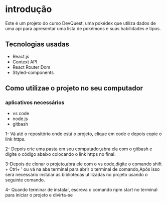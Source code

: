 # introdução
Este é um projeto do curso DevQuest, uma pokédex que utiliza dados de uma api para apresentar uma lista de pokémons e suas habilidades e tipos.
## Tecnologias usadas
* React.js
* Context API
* React Router Dom
* Styled-components


## Como utilizae o projeto no seu computador
### aplicativos necessários
* vs code
* node.js
* gitbash


1- Vá até o repositório onde está o projeto, clique em code e depois copie o link https.


2- Depois crie uma pasta em seu computador,abra ela com o gitbash e digite o código abaixo colocando o link https no final.


3-Depois de clonar o projeto,abra ele com o vs code,digite o comando shift + Ctrl+ ' ou vá na aba terminal para abrir o terminal de comando,Após isso será necessário instalar as bibliotecas utilizadas no projeto usando o seguinte comando.


4- Quando terminar de instalar, escreva o comando npm start  no terminal para iniciar o projeto e divirta-se

